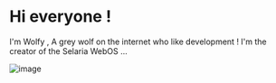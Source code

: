 # Hi everyone !
I'm Wolfy , A grey wolf on the internet who like development !
I'm the creator of the Selaria WebOS ...

![image](https://user-images.githubusercontent.com/77587065/202252934-0651e2f4-25b5-48fe-bbd1-9b7b075a833f.png)
